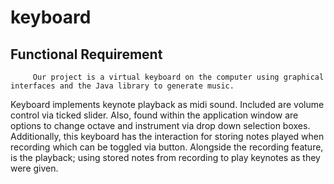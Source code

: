 # keyboard
## Functional Requirement
 	     Our project is a virtual keyboard on the computer using graphical interfaces and the Java library to generate music. 
  Keyboard implements keynote playback as midi sound. Included are volume control via ticked slider. 
  Also, found within the application window are options to change octave and instrument via drop down selection boxes. 
  Additionally, this keyboard has the interaction for storing notes played when recording which can be toggled via button. 
  Alongside the recording feature, is the playback; using stored notes from recording to play keynotes as they were given. 
